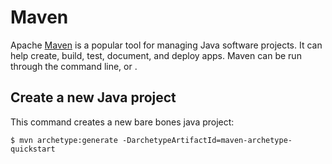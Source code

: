 # Maven

Apache [Maven](https://maven.apache.org/guides/getting-started/maven-in-five-minutes.html) is a popular tool for managing Java software projects. It can help create, build, test, document, and deploy apps. Maven can be run through the command line, or .

## Create a new Java project

This command creates a new bare bones java project:

```console
$ mvn archetype:generate -DarchetypeArtifactId=maven-archetype-quickstart
```
